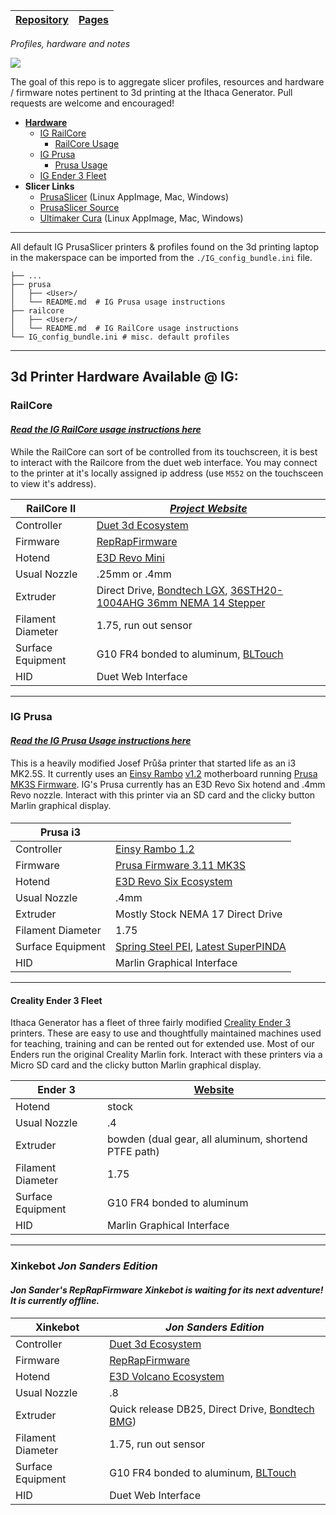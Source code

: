 
<table>
 <thead>
  <tr>
   <th><a href="https://github.com/ithacagenerator/IG-3DP-Profiles">Repository</a></th>
   <th><a href="https://ithacagenerator.github.io/IG-3DP-Profiles/" rel="nofollow">Pages</a></th>
  </tr>
 </thead>
</table>

*Profiles, hardware and notes*



[![](https://avatars.githubusercontent.com/u/3699732?s=200&v=4)](https://ithacagenerator.org/)


The goal of this repo is to aggregate slicer profiles, resources and hardware / firmware notes pertinent to 3d printing at the Ithaca Generator.  Pull requests are welcome and encouraged!  


- [**Hardware**](#hardware) <br>
  - [IG RailCore](#railcore) <br>
    - [RailCore Usage](https://ithacagenerator.github.io/IG-3DP-Profiles/railcore/) <br>
  - [IG Prusa](#prusa) <br>
    - [Prusa Usage](https://ithacagenerator.github.io/IG-3DP-Profiles/prusa/)<br>
  - [IG Ender 3 Fleet](#ender) <br>
- **Slicer Links** <br>
  - [PrusaSlicer](https://www.prusa3d.com/drivers/) (Linux AppImage, Mac, Windows) <br>
  - [PrusaSlicer Source](https://github.com/prusa3d/PrusaSlicer) <br>
  - [Ultimaker Cura](https://ultimaker.com/software/ultimaker-cura) (Linux AppImage, Mac, Windows) <br>


- - -  

All default IG PrusaSlicer printers & profiles found on the 3d printing laptop in the makerspace can be imported from the `./IG_config_bundle.ini` file.  

```
├── ...
├── prusa
│   ├── <User>/
│   └── README.md  # IG Prusa usage instructions  
├── railcore
│   ├── <User>/
│   └── README.md  # IG RailCore usage instructions  
└── IG_config_bundle.ini # misc. default profiles
```

- - -


<h4 id="hardware"> </h4>  

## 3d Printer Hardware Available @ IG:


<h4 id="railcore"> </h4>  


### RailCore

#### [*Read the IG RailCore usage instructions here*](/railcore)

While the RailCore can sort of be controlled from its  touchscreen, it is best to interact with the Railcore from the duet web interface.  You may connect to the printer at it's locally assigned ip address (use `M552` on the touchsceen to view it's address).  

|**RailCore II**|[*Project Website*](https://railcore.org/)|
|--|--|
|Controller|[Duet 3d Ecosystem](https://www.duet3d.com/)|
|Firmware|[RepRapFirmware](https://github.com/Duet3D/RepRapFirmware)|
|Hotend|[E3D Revo Mini](https://e3d-online.com/blogs/news/rapidchangerevo)|
|Usual Nozzle | .25mm or .4mm|
|Extruder | Direct Drive, [Bondtech LGX](https://www.bondtech.se/product/lgx-lite-extruder-custom/), [36STH20-1004AHG 36mm NEMA 14 Stepper](https://www.printedsolid.com/collections/ldo-motors/products/ldo-nema14-36mm-round-pancake-motor-ldo-36sth20-1004ahgxh)|
|Filament Diameter| 1.75, run out sensor|
|Surface Equipment|G10 FR4 bonded to aluminum, [BLTouch](https://all3dp.com/2/bltouch-sensors-guide/)|
|HID|Duet Web Interface|


- - -


<h4 id="prusa"> </h4>  


### IG Prusa

#### [*Read the IG Prusa Usage instructions here*](/prusa)

This is a heavily modified Josef Průša printer that started life as an i3 MK2.5S.  It currently uses an [Einsy Rambo](https://reprap.org/wiki/EinsyRambo_development) [v1.2](https://ultimachine.com/products/einsy-rambo-1-2?variant=32554065756269) motherboard running [Prusa MK3S Firmware](https://github.com/prusa3d/Prusa-Firmware).  IG's Prusa currently has an E3D Revo Six hotend and .4mm Revo nozzle.  Interact with this printer via an SD card and the clicky button Marlin graphical display.  


<h4 id="prusa-overview"> </h4>  


|**Prusa i3**|  |
|--|--|
|Controller|[Einsy Rambo 1.2](https://reprap.org/wiki/MiniRambo)|
|Firmware|[Prusa Firmware 3.11 MK3S](https://github.com/prusa3d/Prusa-Firmware)|
|Hotend|[E3D Revo Six Ecosystem](https://e3d-online.com/blogs/news/rapidchangerevo)|
|Usual Nozzle | .4mm|
|Extruder |Mostly Stock NEMA 17 Direct Drive|
|Filament Diameter| 1.75|
|Surface Equipment|[Spring Steel PEI](https://shop.prusa3d.com/en/accessories-mk3s-mk25s-mini/1013-mini-spring-steel-sheet-with-smooth-double-sided-pei.html), [Latest SuperPINDA](https://shop.prusa3d.com/en/spare-parts/1396-superpinda.html)|
|HID|Marlin Graphical Interface|


- - -


<h4 id="ender"> </h4>  


#### Creality Ender 3 Fleet

Ithaca Generator has a fleet of three fairly modified [Creality Ender 3](https://www.creality3dofficial.com/products/official-creality-ender-3-3d-printer) printers.  These are easy to use and thoughtfully maintained machines used for teaching, training and can be rented out for extended use.  Most of our Enders run the original Creality Marlin fork.  Interact with these printers via a Micro SD card and the clicky button Marlin graphical display.


|**Ender 3**| [Website](https://www.creality3dofficial.com/products/official-creality-ender-3-3d-printer) |
|--|--|
|Hotend|stock|
|Usual Nozzle | .4|
|Extruder |bowden (dual gear, all aluminum, shortend PTFE path)|
|Filament Diameter| 1.75|
|Surface Equipment|G10 FR4 bonded to aluminum|
|HID|Marlin Graphical Interface|



- - -


<h4 id="xinkebot"> </h4>  


### Xinkebot *Jon Sanders Edition*

#### *Jon Sander's RepRapFirmware Xinkebot is waiting for its next adventure!  It is currently offline.*


|**Xinkebot**| *Jon Sanders Edition* |
|--|--|
|Controller|[Duet 3d Ecosystem](https://www.duet3d.com/)|
|Firmware|[RepRapFirmware](https://github.com/Duet3D/RepRapFirmware)|
|Hotend|[E3D Volcano Ecosystem](https://e3d-online.zendesk.com/hc/en-us/articles/360017243818-Volcano-Drawings)|
|Usual Nozzle | .8|
|Extruder |Quick release DB25, Direct Drive, [Bondtech BMG](https://www.bondtech.se/product/bmg-extruder/))|
|Filament Diameter| 1.75, run out sensor|
|Surface Equipment|G10 FR4 bonded to aluminum, [BLTouch](https://all3dp.com/2/bltouch-sensors-guide/)|
|HID|Duet Web Interface|

